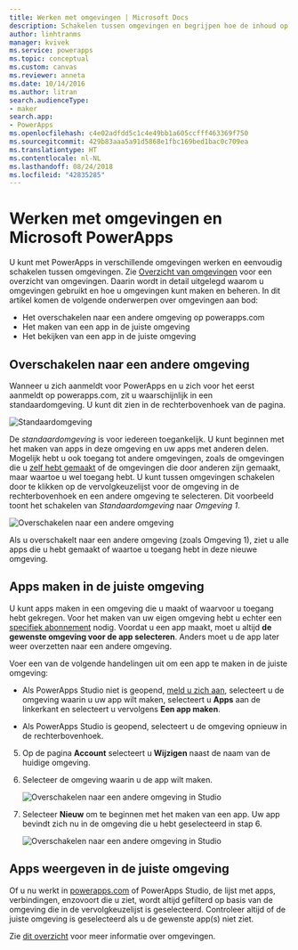 ```yaml
---
title: Werken met omgevingen | Microsoft Docs
description: Schakelen tussen omgevingen en begrijpen hoe de inhoud op de pagina's verandert.
author: linhtranms
manager: kvivek
ms.service: powerapps
ms.topic: conceptual
ms.custom: canvas
ms.reviewer: anneta
ms.date: 10/14/2016
ms.author: litran
search.audienceType:
- maker
search.app:
- PowerApps
ms.openlocfilehash: c4e02adfdd5c1c4e49bb1a605ccfff463369f750
ms.sourcegitcommit: 429b83aaa5a91d5868e1fbc169bed1bac0c709ea
ms.translationtype: HT
ms.contentlocale: nl-NL
ms.lasthandoff: 08/24/2018
ms.locfileid: "42835285"
---
```

# <a name="working-with-environments-and-microsoft-powerapps"></a>Werken met omgevingen en Microsoft PowerApps
U kunt met PowerApps in verschillende omgevingen werken en eenvoudig schakelen tussen omgevingen. Zie [Overzicht van omgevingen](../../administrator/environments-overview.md) voor een overzicht van omgevingen. Daarin wordt in detail uitgelegd waarom u omgevingen gebruikt en hoe u omgevingen kunt maken en beheren. In dit artikel komen de volgende onderwerpen over omgevingen aan bod:

* Het overschakelen naar een andere omgeving op powerapps.com
* Het maken van een app in de juiste omgeving
* Het bekijken van een app in de juiste omgeving

## <a name="switch-the-environment"></a>Overschakelen naar een andere omgeving
Wanneer u zich aanmeldt voor PowerApps en u zich voor het eerst aanmeldt op powerapps.com, zit u waarschijnlijk in een standaardomgeving. U kunt dit zien in de rechterbovenhoek van de pagina.

![Standaardomgeving](./media/working-with-environments/env-dropdown.png)

De *standaardomgeving* is voor iedereen toegankelijk. U kunt beginnen met het maken van apps in deze omgeving en uw apps met anderen delen. Mogelijk hebt u ook toegang tot andere omgevingen, zoals de omgevingen die u [zelf hebt gemaakt](../../administrator/environments-administration.md) of de omgevingen die door anderen zijn gemaakt, maar waartoe u wel toegang hebt. U kunt tussen omgevingen schakelen door te klikken op de vervolgkeuzelijst voor de omgeving in de rechterbovenhoek en een andere omgeving te selecteren. Dit voorbeeld toont het schakelen van *Standaardomgeving* naar *Omgeving 1*.

![Overschakelen naar een andere omgeving](./media/working-with-environments/switch-env.png)

Als u overschakelt naar een andere omgeving (zoals Omgeving 1), ziet u alle apps die u hebt gemaakt of waartoe u toegang hebt in deze nieuwe omgeving.

## <a name="create-apps-in-the-right-environment"></a>Apps maken in de juiste omgeving
U kunt apps maken in een omgeving die u maakt of waarvoor u toegang hebt gekregen. Voor het maken van uw eigen omgeving hebt u echter een [specifiek abonnement](../../administrator/pricing-billing-skus.md) nodig. Voordat u een app maakt, moet u altijd **de gewenste omgeving voor de app selecteren**. Anders moet u de app later weer overzetten naar een andere omgeving.

Voer een van de volgende handelingen uit om een app te maken in de juiste omgeving:

- Als PowerApps Studio niet is geopend, [meld u zich aan](http://web.powerapps.com?utm_source=padocs&utm_medium=linkinadoc&utm_campaign=referralsfromdoc), selecteert u de omgeving waarin u uw app wilt maken, selecteert u **Apps** aan de linkerkant en selecteert u vervolgens **Een app maken**.

- Als PowerApps Studio is geopend, selecteert u de omgeving opnieuw in de rechterbovenhoek.

5. Op de pagina **Account** selecteert u **Wijzigen** naast de naam van de huidige omgeving.

6. Selecteer de omgeving waarin u de app wilt maken.

    ![Overschakelen naar een andere omgeving in Studio](./media/working-with-environments/studio-env-dropdown2.PNG)

7. Selecteer **Nieuw** om te beginnen met het maken van een app. Uw app bevindt zich nu in de omgeving die u hebt geselecteerd in stap 6.

    ![Overschakelen naar een andere omgeving in Studio](./media/working-with-environments/new-app.PNG)

## <a name="view-apps-in-the-right-environment"></a>Apps weergeven in de juiste omgeving
Of u nu werkt in [powerapps.com](http://web.powerapps.com?utm_source=padocs&utm_medium=linkinadoc&utm_campaign=referralsfromdoc) of PowerApps Studio, de lijst met apps, verbindingen, enzovoort die u ziet, wordt altijd gefilterd op basis van de omgeving die in de vervolgkeuzelijst is geselecteerd. Controleer altijd of de juiste omgeving is geselecteerd als u de gewenste app(s) niet ziet.

Zie [dit overzicht](../../administrator/environments-overview.md) voor meer informatie over omgevingen.
